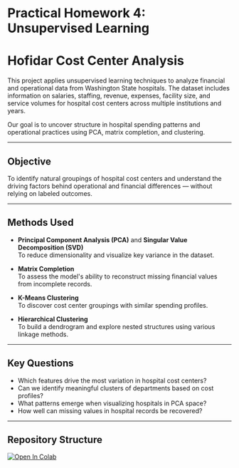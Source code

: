 # Practical Homework 4: Unsupervised Learning

# Hofidar Cost Center Analysis

This project applies unsupervised learning techniques to analyze financial and operational data from Washington State hospitals. The dataset includes information on salaries, staffing, revenue, expenses, facility size, and service volumes for hospital cost centers across multiple institutions and years.

Our goal is to uncover structure in hospital spending patterns and operational practices using PCA, matrix completion, and clustering.

---

## Objective

To identify natural groupings of hospital cost centers and understand the driving factors behind operational and financial differences — without relying on labeled outcomes.

---

## Methods Used

- **Principal Component Analysis (PCA)** and **Singular Value Decomposition (SVD)**  
  To reduce dimensionality and visualize key variance in the dataset.

- **Matrix Completion**  
  To assess the model's ability to reconstruct missing financial values from incomplete records.

- **K-Means Clustering**  
  To discover cost center groupings with similar spending profiles.

- **Hierarchical Clustering**  
  To build a dendrogram and explore nested structures using various linkage methods.

---

## Key Questions

- Which features drive the most variation in hospital cost centers?
- Can we identify meaningful clusters of departments based on cost profiles?
- What patterns emerge when visualizing hospitals in PCA space?
- How well can missing values in hospital records be recovered?

---

## Repository Structure
[![Open In Colab](https://colab.research.google.com/assets/colab-badge.svg)](https://colab.research.google.com/github/mdazab/DATA5322-Homework-4/blob/01ab29286c5ef1532b2ad99474b2236521119465/Hofidar_Cost_Center_Report.csv)
